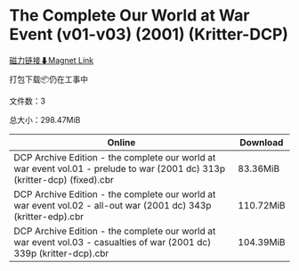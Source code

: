 # The Complete Our World at War Event (v01-v03) (2001) (Kritter-DCP)

[磁力链接⬇Magnet Link](magnet:?xt=urn:btih:8204df39252d192b8a73a9712b2aacbfc63c842d&dn=The%20Complete%20Our%20World%20at%20War%20Event%20%28v01-v03%29%20%282001%29%20%28Kritter-DCP%29)

打包下载📦仍在工事中

文件数：3

总大小：298.47MiB

Online | Download
--- | ---
DCP Archive Edition - the complete our world at war event vol.01 - prelude to war (2001 dc) 313p (kritter-dcp) (fixed).cbr | 83.36MiB
DCP Archive Edition - the complete our world at war event vol.02 - all-out war (2001 dc) 343p (kritter-edp).cbr | 110.72MiB
DCP Archive Edition - the complete our world at war event vol.03 - casualties of war (2001 dc) 339p (kritter-dcp).cbr | 104.39MiB